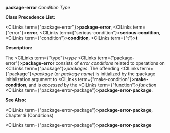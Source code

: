 **package-error** *Condition Type* 



**Class Precedence List:** 



<ClLinks  term={"package-error"}><b>package-error</b></ClLinks>, <ClLinks  term={"error"}><b>error</b></ClLinks>, <ClLinks  term={"serious-condition"}><b>serious-condition</b></ClLinks>, <ClLinks  term={"condition"}><b>condition</b></ClLinks>, <ClLinks  term={"t"}><b>t</b></ClLinks> 



**Description:** 



The <ClLinks  term={"type"}><i>type</i></ClLinks> <ClLinks  term={"package-error"}><b>package-error</b></ClLinks> consists of *error conditions* related to operations on <ClLinks  term={"package"}><i>packages</i></ClLinks>. The offending <ClLinks  term={"package"}><i>package</i></ClLinks> (or *package name*) is initialized by the :package initialization argument to <ClLinks  term={"make-condition"}><b>make-condition</b></ClLinks>, and is *accessed* by the <ClLinks  term={"function"}><i>function</i></ClLinks> <ClLinks  term={"package-error-package"}><b>package-error-package</b></ClLinks>. 



**See Also:** 



<ClLinks  term={"package-error-package"}><b>package-error-package</b></ClLinks>, Chapter 9 (Conditions) 







 



 



<ClLinks  term={"package-error-package"}><b>package-error-package</b></ClLinks> 



